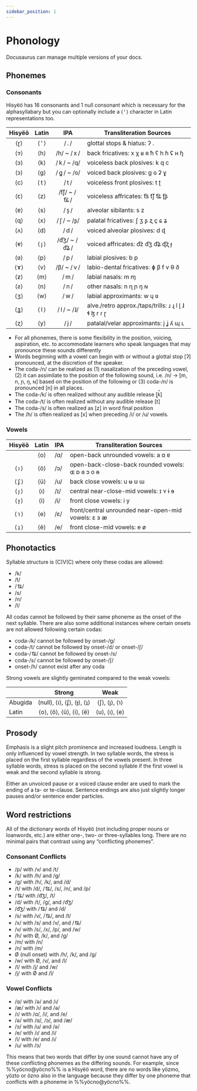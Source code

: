 ```yaml
---
sidebar_position: 1
---
```


# Phonology

Docusaurus can manage multiple versions of your docs.

## Phonemes

### Consonants

Hisyëö has 16 consonants and 1 null consonant which is necessary for the
alphasyllabary but you can optionally include a ⟨ ꞌ ⟩ character in Latin
representations too.

| Hisyëö |  Latin   |      IPA      | Transliteration Sources                                    |
| :----: | :------: | :-----------: | ---------------------------------------------------------- |
| ⟨ɽ⟩  | ⟨ ꞌ ⟩ |     / . /     | glottal stops & hiatus: ʔ .                                |
| ⟨ɂ⟩  |  ⟨h⟩   |  /h/ ~ / x /  | back fricatives: x χ ʁ ʀ ħ ʕ h ɦ ʢ ʜ ɧ                     |
| ⟨ɔ⟩  |  ⟨k⟩   |  / k / ~ /q/  | voiceless back plosives: k q c                             |
| ⟨ꜿ⟩ |  ⟨g⟩   |  / ɡ͈ / ~ /ɢ/  | voiced back plosives: g ɢ ʡ ɣ                              |
| ⟨c⟩  | ⟨ t ⟩  |     / t /     | voiceless front plosives: t ʈ                              |
| ⟨ꞇ⟩ |  ⟨z⟩   | /t͡ʃ/ ~ / t͡ɕ / | voiceless affricates: t͡s  t͡ʃ  t͡ɕ  ʈ͡ʂ                       |
| ⟨ɐ⟩  |  ⟨s⟩   |     / s̟ /     | alveolar sibilants: s z                                    |
| ⟨ɋ⟩  |  ⟨x⟩   |  / ʃ / ~ /ʂ/  | palatal fricatives: ʃ ʒ ʂ ʐ ç ɕ ʑ                          |
| ⟨ʌ⟩  |  ⟨d⟩   |     / d /     | voiced alveolar plosives: d ɖ                              |
| ⟨ⱴ⟩ | ⟨ ȷ ⟩  | /d͡ʒ/ ~ / d͡ʑ / | voiced affricates: d͡z d͡ʒ d͡ʑ ɖ͡ʐ ɟ                           |
| ⟨ʋ⟩  |  ⟨p⟩   |     / p /     | labial plosives:  b p                                      |
| ⟨ɤ⟩  |  ⟨v⟩   |  /β/ ~ / v /  | labio-dental fricatives: ɸ β f v θ ð                       |
| ⟨ƶ⟩  |  ⟨m⟩   |     / m /     | labial nasals: m ɱ                                         |
| ⟨ƨ⟩  |  ⟨n⟩   |     / n /     | other nasals:  n ɳ ɲ ŋ ɴ                                   |
| ⟨ʒ⟩  |  ⟨w⟩   |     / w /     | labial approximants: w ɥ ʋ                                 |
| ⟨ʓ⟩  | ⟨ l ⟩  |  / l / ~ /ɺ/  | alve./retro approx./taps/trills: ɹ  ɻ  l  ɭ  ɺ ɬ ɮ  r  ɾ ɽ |
| ⟨ɀ⟩  |  ⟨y⟩   |     / j /     | patalal/velar approximants: j ʝ ʎ ɰ ʟ                      |

- For all phonemes, there is some flexibility in the position, voicing, aspiration, etc. to accommodate learners who speak languages that may pronounce these sounds differently
- Words beginning with a vowel can begin with or without a glottal stop [ʔ] pronounced, at the discretion of the speaker.
- The coda-/n/ can be realized as (1) nasalization of the preceding vowel, (2) it can assimilate to the position of the following sound, i.e. /n/ → [m, n, ɲ, ŋ, ɴ] based on the position of the following or (3) coda-/n/ is pronounced [n] in all places.
- The coda-/k/ is often realized without any audible release [k̚]
- The coda-/t/ is often realized without any audible release [t̚]
- The coda-/s/ is often realized as [z] in word final position
- The /h/ is often realized as [x] when preceding /i/ or /u/ vowels.


### Vowels

| Hisyëö  | Latin | IPA | Transliteration Sources                             |
| :-----: | :---: | --- | --------------------------------------------------- |
|         | ⟨o⟩ | /ɑ/ | open-back unrounded vowels: a ɑ ɐ                        |
| ⟨ ı ⟩ | ⟨ö⟩ | /ɔ/ | open-back-close-back rounded vowels: ɶ ɒ ɞ ɔ o ɵ               |
| ⟨ ʄ ⟩ | ⟨ü⟩ | /u/ | back close vowels: u ʉ ʊ ɯ                          |
| ⟨ ȷ ⟩ | ⟨ı⟩ | /ɪ/ | central near-close-mid vowels: ɪ ʏ ɨ ɘ       |
| ⟨ ɟ ⟩ | ⟨i⟩ | /i/ | front close vowels: i y                     |
| ⟨ ɿ ⟩ | ⟨e⟩ | /ɛ/ | front/central unrounded near-open-mid vowels: ɛ ɜ æ |
| ⟨ ʇ ⟩ | ⟨ë⟩ | /e/ | front close-mid vowels: e ø                         |

## Phonotactics

Syllable structure is (C)V(C) where only these codas are allowed:
- /k/
- /t/
- / t͡ɕ/
- /s/
- /n/
- /l/

All codas cannot be followed by their same phoneme as the onset of the next
syllable. There are also some additional instances where certain onsets are not
allowed following certain codas:
- coda-/k/ cannot be followed by onset-/g/
- coda-/t/ cannot be followed by onset-/d/ or onset-/ʃ/
- coda-/ t͡ɕ/ cannot be followed by onset-/s/
- coda-/s/ cannot be followed by onset-/ʃ/
- onset-/h/ cannot exist after any coda

Strong vowels are slightly geminated compared to the weak vowels:

|         |               Strong               |        Weak         |
| ------- | :--------------------------------: | :-----------------: |
| Abugida | (null), ⟨ı⟩, ⟨ʄ⟩, ⟨ɟ⟩, ⟨ʇ⟩ | ⟨ʃ⟩, ⟨ȷ⟩, ⟨ɿ⟩ |
| Latin   | ⟨o⟩, ⟨ö⟩, ⟨ü⟩, ⟨i⟩, ⟨ë⟩  | ⟨u⟩, ⟨ı⟩, ⟨e⟩ |

## Prosody

Emphasis is a slight pitch prominence and increased loudness. Length is only
influenced by vowel strength. In two syllable words, the stress is placed on the
first syllable regardless of the vowels present. In three syllable words, stress
is placed on the second syllable if the first vowel is weak and the second
syllable is strong.

Either an unvoiced pause or a voiced clause ender are used to mark the ending of
a ta- or te-clause. Sentence endings are also just slightly longer pauses and/or
sentence ender particles.

## Word restrictions

All of the dictionary words of Hisyëö (not including proper nouns or loanwords,
etc.) are either one-, two- or three-syllables long. There are no minimal pairs
that contrast using any “conflicting phonemes”.

### Consonant Conflicts
- /p/ with /v/ and /t/
- /k/ with /h/ and /g/
- /g/ with /h/, /k/, and /d/
- /t/ with /d/, / t͡ɕ/, /s/, /n/, and /p/
- / t͡ɕ/ with /d͡ʒ/, /t/
- /d/ with /t/, /g/, and /d͡ʒ/
- /d͡ʒ/ with / t͡ɕ/ and /d/
- /s/ with /v/, / t͡ɕ/, and /t/
- /x/ with /s/ and /v/, and / t͡ɕ/
- /v/ with /s/, /x/, /p/, and /w/
- /h/ with Ø, /k/, and /g/
- /m/ with /n/
- /n/ with /m/
- Ø (null onset) with /h/, /k/, and /g/
- /w/ with Ø, /v/, and /l/
- /l/ with /j/ and /w/
- /j/ with Ø and /l/

### Vowel Conflicts
- /ɑ/ with /ə/ and /ı/           
- /æ/ with /ı/ and /ə/    
- /ı/ with /ɑ/, /i/, and /e/
- /ə/ with /ɑ/, /ɔ/, and /æ/
- /ɔ/ with /u/ and /ə/
- /e/ with /ı/ and /i/
- /i/ with /e/ and /ı/
- /u/ with /ɔ/

This means that two words that differ by one sound cannot have any of these conflicting phonemes as the differing sounds. For example, since %%yöcno@yöcno%% is a Hisyëö word, there are no words like yözmo, yözto or özno also in the language because they differ by one phoneme that conflicts with a phoneme in %%yöcno@yöcno%%.